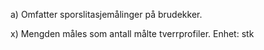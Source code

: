 a) Omfatter sporslitasjemålinger på brudekker.

x) Mengden måles som antall målte tverrprofiler. Enhet: stk

